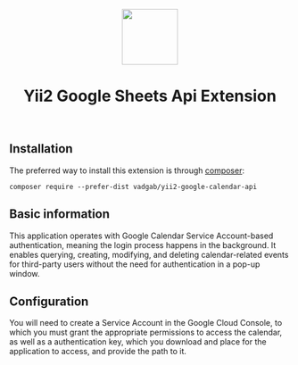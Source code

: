 <p align="center">
    <a href="https://github.com/yiisoft" target="_blank">
        <img src="https://avatars0.githubusercontent.com/u/993323" height="100px">
    </a>
    <h1 align="center">Yii2 Google Sheets Api Extension</h1>
    <br>
</p>




Installation
------------

The preferred way to install this extension is through [composer](http://getcomposer.org/download/):

```
composer require --prefer-dist vadgab/yii2-google-calendar-api
```

Basic information
-----------

This application operates with Google Calendar Service Account-based  authentication, meaning the login process happens in the background. It  enables querying, creating, modifying, and deleting calendar-related  events for third-party users without the need for authentication in a  pop-up window.

## Configuration

You will need to create a Service Account in the Google Cloud Console,  to which you must grant the appropriate permissions to access the calendar, as well as a authentication key, which you download and place  for the application to access, and provide the path to it.


##### 
